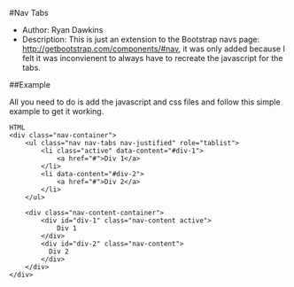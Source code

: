 #Nav Tabs
* Author: Ryan Dawkins
* Description: This is just an extension to the Bootstrap navs page: http://getbootstrap.com/components/#nav, it was only added because
  I felt it was inconvienent to always have to recreate the javascript for the tabs.

##Example

All you need to do is add the javascript and css files and follow this simple example to get it working.

```
HTML
<div class="nav-container">
	<ul class="nav nav-tabs nav-justified" role="tablist">
		<li class="active" data-content="#div-1">
			<a href="#">Div 1</a>
        </li>
        <li data-content="#div-2">
          	<a href="#">Div 2</a>
        </li>
    </ul>

	<div class="nav-content-container">
		<div id="div-1" class="nav-content active">
			Div 1
        </div>
        <div id="div-2" class="nav-content">
          Div 2
        </div>
	</div>
</div>
```
